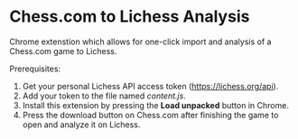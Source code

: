 # Chess.com to Lichess Analysis
 Chrome extenstion which allows for one-click import and analysis of a Chess.com game to Lichess.  
 
 Prerequisites:  
 1. Get your personal Lichess API access token (https://lichess.org/api).
 2. Add your token to the file named _content.js_.
 3. Install this extension by pressing the **Load unpacked** button in Chrome.
 4. Press the download button on Chess.com after finishing the game to open and analyze it on Lichess. 
